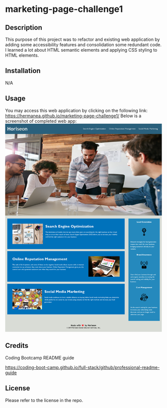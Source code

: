# marketing-page-challenge1

## Description

This purpose of this project was to refactor and existing web application by adding some accessibility features and consolidation some redundant code. I learned a lot about HTML semantic elements and applying CSS styling to HTML elements.

## Installation

N/A

## Usage

You may access this web application by clicking on the following link: https://hermanea.github.io/marketing-page-challenge1/
Below is a screenshot of completed web app:
![Alt text](./assets/images/marketing-page-challenge1.png "Screengrab")

## Credits

Coding Bootcamp README guide

https://coding-boot-camp.github.io/full-stack/github/professional-readme-guide

## License

Please refer to the license in the repo.